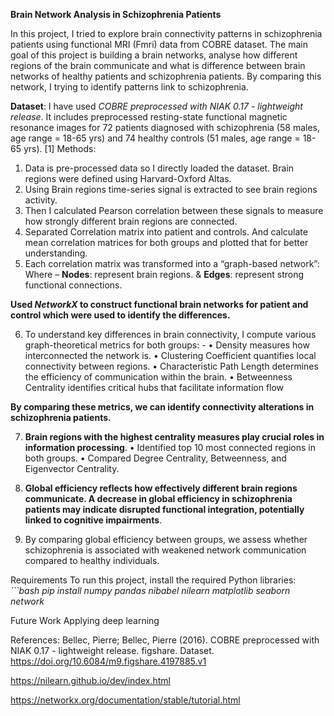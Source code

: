 **Brain Network Analysis in Schizophrenia Patients**

In this project, I tried to explore brain connectivity patterns in schizophrenia patients using functional MRI (Fmri) data from COBRE dataset. The main goal of this project is building a brain networks, analyse how different regions of the brain communicate and what is difference between brain networks of healthy patients and schizophrenia patients.  By comparing this network, I trying to identify patterns link to schizophrenia.

**Dataset**:
I have used *COBRE preprocessed with NIAK 0.17 - lightweight release*. It includes preprocessed resting-state functional magnetic resonance images for 72 patients diagnosed with schizophrenia (58 males, age range = 18-65 yrs) and 74 healthy controls (51 males, age range = 18-65 yrs).  [1]
Methods:
1.	Data is pre-processed data so I directly loaded the dataset.  Brain regions were defined using Harvard-Oxford Altas.
2.	Using Brain regions time-series signal is extracted to see brain regions activity.
3.	Then I calculated Pearson correlation between these signals to measure how strongly different brain regions are connected.
4.	Separated Correlation matrix into patient and controls. And calculate mean correlation matrices for both groups and plotted that for better understanding.
5.	Each correlation matrix was transformed into a “graph-based network”:
Where – **Nodes**: represent brain regions. & **Edges**: represent strong functional connections.

**Used *NetworkX* to construct functional brain networks for patient and control which were used to identify the differences.**

6.	To understand key differences in brain connectivity, I compute various graph-theoretical metrics for both groups: - 
    •	Density measures how interconnected the network is. 
    •	Clustering Coefficient quantifies local connectivity between regions.
    •	Characteristic Path Length determines the efficiency of communication within the brain. 
    •	Betweenness Centrality identifies critical hubs that facilitate information flow

**By comparing these metrics, we can identify connectivity alterations in schizophrenia patients.**

7.	 **Brain regions with the highest centrality measures play crucial roles in information processing**.
    •	Identified top 10 most connected regions in both groups.
    •	Compared Degree Centrality, Betweenness, and Eigenvector Centrality.

8.	 **Global efficiency reflects how effectively different brain regions communicate. A decrease in global efficiency in schizophrenia patients may indicate disrupted functional integration, potentially linked to cognitive impairments**.

9.	By comparing global efficiency between groups, we assess whether schizophrenia is associated with weakened network communication compared to healthy individuals.


Requirements 
To run this project, install the required Python libraries: 
*```bash pip install numpy pandas nibabel nilearn matplotlib seaborn network*

Future Work
Applying deep learning 

References:
Bellec, Pierre; Bellec, Pierre (2016). COBRE preprocessed with NIAK 0.17 - lightweight release. figshare. Dataset. https://doi.org/10.6084/m9.figshare.4197885.v1

https://nilearn.github.io/dev/index.html

https://networkx.org/documentation/stable/tutorial.html




 


